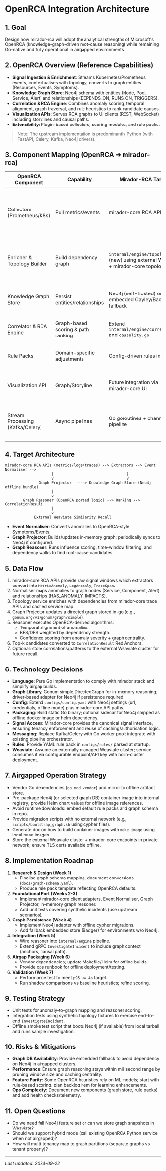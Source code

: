 # OpenRCA Integration Architecture

## 1. Goal
Design how mirador-rca will adopt the analytical strengths of Microsoft's OpenRCA (knowledge-graph-driven root-cause reasoning) while remaining Go-native and fully operational in airgapped environments.

## 2. OpenRCA Overview (Reference Capabilities)
- **Signal Ingestion & Enrichment**: Streams Kubernetes/Prometheus events, contextualises with topology, converts to graph entities (Resources, Events, Symptoms).
- **Knowledge Graph Store**: Neo4j schema with entities (Node, Pod, Service, Alert) and relationships (DEPENDS_ON, RUNS_ON, TRIGGERS).
- **Correlation & RCA Engine**: Combines anomaly scoring, temporal alignment, graph traversal, and rule heuristics to rank candidate causes.
- **Visualization APIs**: Serves RCA graphs to UI clients (REST, WebSocket) including storylines and causal paths.
- **Extensibility**: Plugin-based collectors, scoring modules, and rule packs.

> Note: The upstream implementation is predominantly Python (with FastAPI, Celery, Kafka, Neo4j drivers).

## 3. Component Mapping (OpenRCA ➜ mirador-rca)
| OpenRCA Component | Capability | Mirador-RCA Target | Integration Decision |
| ----------------- | ---------- | ------------------ | -------------------- |
| Collectors (Prometheus/K8s) | Pull metrics/events | mirador-core RCA APIs | Delegate signal retrieval to mirador-core; convert API payloads into graph events |
| Enricher & Topology Builder | Build dependency graph | `internal/engine/topology` (new) using external Weaviate + mirador-core topology data | Port algorithms; store graph in embedded cache + optional Neo4j |
| Knowledge Graph Store | Persist entities/relationships | Neo4j (self-hosted) or embedded Cayley/Badger fallback | Allow pluggable store with offline import/export |
| Correlator & RCA Engine | Graph-based scoring & path ranking | Extend `internal/engine/correlate.go` and `causality.go` | Port heuristics to Go (gonum graph) |
| Rule Packs | Domain-specific adjustments | Config-driven rules in Go | Convert YAML rule packs to Go structs |
| Visualization API | Graph/Storyline | Future integration via mirador-core UI | Provide gRPC payloads + optional REST adaptor |
| Stream Processing (Kafka/Celery) | Async pipelines | Go goroutines + channel pipeline | Use in-memory queues; optional NATS if available |

## 4. Target Architecture
```
mirador-core RCA APIs (metrics/logs/traces) --> Extractors --> Event Normaliser -->
                     |                                 |
                     v                                 v
               Graph Projector  ----> Knowledge Graph Store (Neo4j offline bundle)
                     |
                     v
        Graph Reasoner (OpenRCA ported logic) --> Ranking --> CorrelationResult
                     |
                     v
             External Weaviate Similarity Recall
```
- **Event Normaliser**: Converts anomalies to OpenRCA-style Symptoms/Events.
- **Graph Projector**: Builds/updates in-memory graph; periodically syncs to Neo4j if configured.
- **Graph Reasoner**: Runs influence scoring, time-window filtering, and dependency walks to find root-cause candidates.

## 5. Data Flow
1. mirador-core RCA APIs provide raw signal windows which extractors convert into `MetricAnomaly`, `LogAnomaly`, `TraceSpan`.
2. Normaliser maps anomalies to graph nodes (Service, Component, Alert) and relationships (HAS_ANOMALY, IMPACTS).
3. Topology service enriches with dependencies from mirador-core trace APIs and cached service map.
4. Graph Projector updates a directed graph stored in-go (e.g., `gonum.org/v1/gonum/graph/simple`).
5. Reasoner executes OpenRCA-derived algorithms:
   - Temporal alignment of anomalies.
   - BFS/DFS weighted by dependency strength.
   - Confidence scoring from anomaly severity + graph centrality.
6. Top-k candidates converted to `CorrelationResult` Red Anchors.
7. Optional: store correlations/patterns to the external Weaviate cluster for future recall.

## 6. Technology Decisions
- **Language**: Pure Go implementation to comply with mirador stack and simplify airgap builds.
- **Graph Library**: Gonum simple.DirectedGraph for in-memory reasoning; driver-based adapter for Neo4j if persistence required.
- **Config**: Extend `configs/config.yaml` with Neo4j settings (url, credentials, offline mode) plus mirador-core API paths.
- **Packaging**: Build static Go binary; optional sidecar for Neo4j shipped as offline docker image or helm dependency.
- **Signal Access**: Mirador-core provides the canonical signal interface, ensuring tenancy enforcement and reuse of caching/authorisation logic.
- **Messaging**: Replace Kafka/Celery with Go worker pool; integrate with existing pipeline orchestrator.
- **Rules**: Provide YAML rule pack in `configs/rules/` parsed at startup.
- **Weaviate**: Assume an externally managed Weaviate cluster; service consumes it via configurable endpoint/API key with no in-cluster deployment.

## 7. Airgapped Operation Strategy
- Vendor Go dependencies (`go mod vendor`) and mirror to offline artifact store.
- Pre-package Neo4j (or selected graph DB) container image into internal registry; provide Helm chart values for offline image references.
- Avoid runtime downloads: embed default rule packs and graph schema in repo.
- Provide migration scripts with no external network (e.g., `scripts/bootstrap_graph.sh` using cypher files).
- Generate doc on how to build container images with `make image` using local base images.
- Store the external Weaviate cluster + mirador-core endpoints in private network; ensure TLS certs available offline.

## 8. Implementation Roadmap
1. **Research & Design (Week 1)**
   - Finalise graph schema mapping; document conversions (`docs/graph-schema.yaml`).
   - Produce rule pack template reflecting OpenRCA defaults.
2. **Foundational Port (Weeks 2-3)**
   - Implement mirador-core client adapters, Event Normaliser, Graph Projector, in-memory graph reasoner.
   - Add unit tests covering synthetic incidents (use upstream scenarios).
3. **Graph Persistence (Week 4)**
   - Implement Neo4j adapter with offline cypher migrations.
   - Add fallback embedded store (Badger) for environments w/o Neo4j.
4. **Integration (Week 5)**
   - Wire reasoner into `internal/engine` pipeline.
   - Extend gRPC `InvestigateIncident` to include graph context (anchors, causal path).
5. **Airgap Packaging (Week 6)**
   - Vendor dependencies; update Makefile/Helm for offline builds.
   - Provide ops runbook for offline deployment/testing.
6. **Validation (Week 7)**
   - Performance test to meet `p95 <= 4s` target.
   - Run shadow comparisons vs baseline heuristics; refine scoring.

## 9. Testing Strategy
- Unit tests for anomaly-to-graph mapping and reasoner scoring.
- Integration tests using synthetic topology fixtures to exercise end-to-end `InvestigateIncident`.
- Offline smoke test script that boots Neo4j (if available) from local tarball and runs sample investigation.

## 10. Risks & Mitigations
- **Graph DB Availability**: Provide embedded fallback to avoid dependency on Neo4j in airgapped clusters.
- **Performance**: Ensure graph reasoning stays within millisecond range by pruning window size and caching centrality.
- **Feature Parity**: Some OpenRCA heuristics rely on ML models; start with rule-based scoring, plan backlog item for learning enhancements.
- **Ops Complexity**: Document new components (graph store, rule packs) and add health checks/telemetry.

## 11. Open Questions
- Do we need full Neo4j feature set or can we store graph snapshots in Weaviate?
- Should we support hybrid mode (call existing OpenRCA Python service when not airgapped)?
- How will multi-tenancy map to graph partitions (separate graphs vs tenant property)?

---
_Last updated: 2024-09-22_
